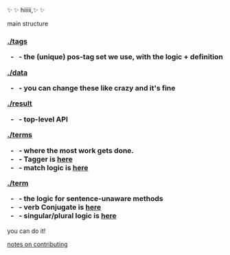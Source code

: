 :sparkles: :sparkles: hiiiii,:sparkles: :sparkles:

main structure
<h3 align="left">

  <a href="./tags">./tags</a>  
  <div>&nbsp; - &nbsp; - the (unique) pos-tag set we use, with the logic + definition</div>

  <a href="./data">./data</a>  
  <div>&nbsp; - &nbsp; - you can change these like crazy and it's fine</div>

  <a href="./result">./result</a>  
  <div>&nbsp; - &nbsp; - top-level API</div>

  <a href="./terms">./terms</a>  
  <div>&nbsp; - &nbsp; - where the most work gets done. </div>
  <div>&nbsp; - &nbsp; - Tagger is <a href="./terms/tagger">here</a></div>
  <div>&nbsp; - &nbsp; - match logic is <a href="./terms/match">here</a></div>

  <a href="./term">./term</a>  
  <div>&nbsp; - &nbsp; - the logic for sentence-unaware methods</div>
  <div>&nbsp; - &nbsp; - verb Conjugate is <a href="./term/verb/conjugate">here</a></div>
  <div>&nbsp; - &nbsp; - singular/plural logic is <a href="./term/noun/inflect">here</a></div>
</h3>

you can do it!

[notes on contributing](https://github.com/nlp-compromise/nlp_compromise/wiki/Contributing)
